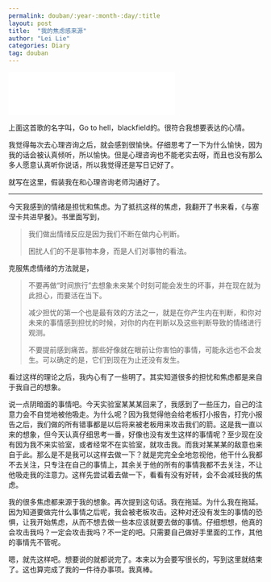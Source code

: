 ```yaml
---
permalink: douban/:year-:month-:day/:title
layout: post
title:  "我的焦虑感来源"
author: "Lei Lie"
categories: Diary
tag: douban
---
```


<iframe frameborder="no" border="0" marginwidth="0" marginheight="0" width=330 height=86 src="//music.163.com/outchain/player?type=2&id=16667484&auto=1&height=66"></iframe>

上面这首歌的名字叫，Go to hell，blackfield的。很符合我想要表达的心情。

我觉得每次去心理咨询之后，就会感到很愉快。仔细思考了一下为什么愉快，因为我的话会被认真倾听，所以愉快。但是心理咨询也不能老实去呀，而且也没有那么多人愿意认真听你说话，所以我觉得还是写日记好了。

就写在这里，假装我在和心理咨询老师沟通好了。

---

今天我感到的情绪是担忧和焦虑。为了抵抗这样的焦虑，我翻开了书来看，《与塞涅卡共进早餐》。书里面写到，

> 我们做出情绪反应是因为我们不断在做内心判断。
> 
> 困扰人们的不是事物本身，而是人们对事物的看法。

克服焦虑情绪的方法就是，

> 不要再做“时间旅行”去想象未来某个时刻可能会发生的坏事，并在现在就为此担心，而要活在当下。
>
> 减少担忧的第一个也是最有效的方法之一，就是在你产生内在判断，和你对未来的事情感到担忧的时候，对你的内在判断以及这些判断导致的情绪进行观测。
>
> 不要提前感到痛苦。那些好像就在眼前让你害怕的事情，可能永远也不会发生。可以确定的是，它们到现在为止还没有发生。

看过这样的理论之后，我内心有了一些明了。其实知道很多的担忧和焦虑都是来自于我自己的想象。

说一点阴暗面的事情吧。今天实验室某某某回来了，我感到了一些压力，自己的注意力会不自觉地被他吸走。为什么呢？因为我觉得他会给老板打小报告，打完小报告之后，我们做的所有错事都是以后将来被老板用来攻击我们的箭。这是我一直以来的想象，但今天认真仔细思考一番，好像也没有发生这样的事情呢？至少现在没有因为我不来实验室，或者经常不在实验室，就攻击我。而我对某某某的敌意也来自于此。那么是不是我可以这样去做一下？就是完完全全地忽视他，他干什么我都不去关注，只专注在自己的事情上，其余关于他的所有的事情我都不去关注，不让他吸走我的注意力。这样先尝试着去做一下，看看有没有好转，会不会减轻我的焦虑。

我的很多焦虑都来源于我的想象。再次提到这句话。我在拖延。为什么我在拖延。因为知道要做完什么事情之后呢，我会被老板攻击。这种对还没有发生的事情的恐惧，让我开始焦虑，从而不想去做一些本应该就要去做的事情。仔细想想，他真的会攻击我吗？一定会攻击我吗？不一定的吧。只需要自己做好手里面的工作，其他的事情先不管呢。

嗯，就先这样吧。想要说的就都说完了。本来以为会要写很长的，写到这里就结束了。这也算完成了我的一件待办事项。我真棒。